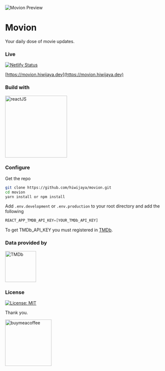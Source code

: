 ![Movion Preview](docs/movion.png)

# Movion

Your daily dose of movie updates.

### Live

[![Netlify Status](https://api.netlify.com/api/v1/badges/b0075cfe-0d9b-4e18-bbea-1a6cd826f596/deploy-status)](https://app.netlify.com/sites/movion/deploys)  

[https://movion.hiwijaya.dev](https://movion.hiwijaya.dev)

### Build with

<a href="https://reactjs.org/" rel="ReactJS">
  <img src="docs/reactjs.png" alt="reactJS" width="200"/>
</a>

### Configure

Get the repo

```sh
git clone https://github.com/hiwijaya/movion.git
cd movion
yarn install or npm install
```

Add `.env.development` or `.env.production` to your root directory and add the following

```js
REACT_APP_TMDB_API_KEY=[YOUR_TMDb_API_KEY]
```

To get TMDb_API_KEY you must registered in [TMDb](https://www.themoviedb.org).

### Data provided by

<a href="https://www.themoviedb.org" rel="TMDb">
  <img src="docs/tmdb.svg" alt="TMDb" width="100"/>
</a>

### License

[![License: MIT](https://img.shields.io/badge/License-MIT-yellow.svg)](https://github.com/hiwijaya/movion/blob/master/LICENSE)

Thank you.

<a href="https://www.buymeacoffee.com/hiwijaya" rel="buymeacoffee">
  <img src="docs/buymeacoffee.png" alt="buymeacoffee" width="150"/>
</a>
